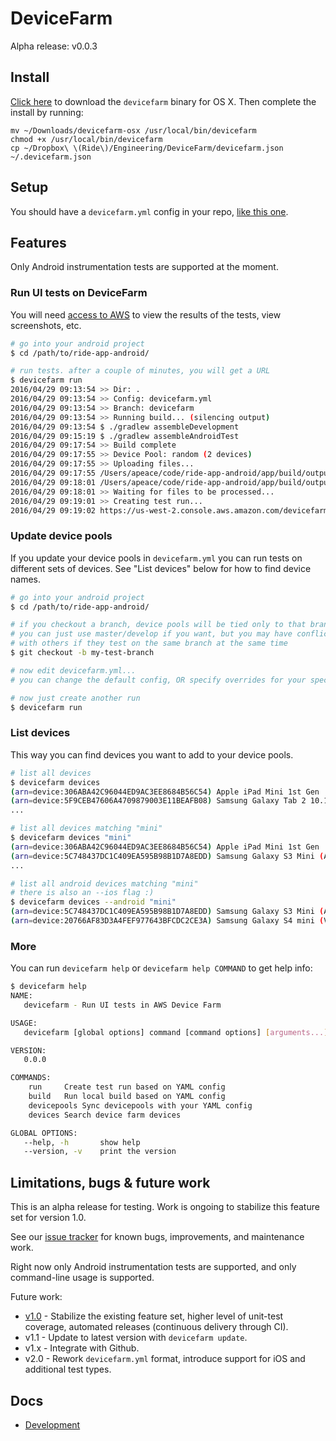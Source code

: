 # DeviceFarm

Alpha release: v0.0.3

## Install

[Click here](https://github.com/ride/devicefarm/releases/download/v0.0.3/devicefarm-osx) to download the `devicefarm` binary for OS X. Then complete the install by running:

```
mv ~/Downloads/devicefarm-osx /usr/local/bin/devicefarm
chmod +x /usr/local/bin/devicefarm
cp ~/Dropbox\ \(Ride\)/Engineering/DeviceFarm/devicefarm.json ~/.devicefarm.json
```

## Setup

You should have a `devicefarm.yml` config in your repo, [like this one](https://github.com/ride/ride-app-android/pull/1297).

## Features

Only Android instrumentation tests are supported at the moment.

### Run UI tests on DeviceFarm

You will need [access to AWS](https://github.com/ride/devops/blob/master/docs/aws-access.md) to view the results of the tests, view screenshots, etc.

```bash
# go into your android project
$ cd /path/to/ride-app-android/

# run tests. after a couple of minutes, you will get a URL
$ devicefarm run
2016/04/29 09:13:54 >> Dir: .
2016/04/29 09:13:54 >> Config: devicefarm.yml
2016/04/29 09:13:54 >> Branch: devicefarm
2016/04/29 09:13:54 >> Running build... (silencing output)
2016/04/29 09:13:54 $ ./gradlew assembleDevelopment
2016/04/29 09:15:19 $ ./gradlew assembleAndroidTest
2016/04/29 09:17:54 >> Build complete
2016/04/29 09:17:55 >> Device Pool: random (2 devices)
2016/04/29 09:17:55 >> Uploading files...
2016/04/29 09:17:55 /Users/apeace/code/ride-app-android/app/build/outputs/apk/app-development-debug.apk
2016/04/29 09:18:01 /Users/apeace/code/ride-app-android/app/build/outputs/apk/app-development-debug-androidTest-unaligned.apk
2016/04/29 09:18:01 >> Waiting for files to be processed...
2016/04/29 09:19:01 >> Creating test run...
2016/04/29 09:19:02 https://us-west-2.console.aws.amazon.com/devicefarm/home?region=us-west-2#/projects/018d4112-c644-4e53-aa37-e83415f83f9f/runs/bd7c001b-dc93-4695-958f-8abbae775532
```

### Update device pools

If you update your device pools in `devicefarm.yml` you can run tests on different sets of devices. See "List devices" below for how to find device names.

```bash
# go into your android project
$ cd /path/to/ride-app-android/

# if you checkout a branch, device pools will be tied only to that branch
# you can just use master/develop if you want, but you may have conflicts
# with others if they test on the same branch at the same time
$ git checkout -b my-test-branch

# now edit devicefarm.yml...
# you can change the default config, OR specify overrides for your specific branch

# now just create another run
$ devicefarm run
```

### List devices

This way you can find devices you want to add to your device pools.

```bash
# list all devices
$ devicefarm devices
(arn=device:306ABA42C96044ED9AC3EE8684B56C54) Apple iPad Mini 1st Gen
(arn=device:5F9CEB47606A4709879003E11BEAFB08) Samsung Galaxy Tab 2 10.1 (WiFi)
...

# list all devices matching "mini"
$ devicefarm devices "mini"
(arn=device:306ABA42C96044ED9AC3EE8684B56C54) Apple iPad Mini 1st Gen
(arn=device:5C748437DC1C409EA595B98B1D7A8EDD) Samsung Galaxy S3 Mini (AT&T)
...

# list all android devices matching "mini"
# there is also an --ios flag :)
$ devicefarm devices --android "mini"
(arn=device:5C748437DC1C409EA595B98B1D7A8EDD) Samsung Galaxy S3 Mini (AT&T)
(arn=device:20766AF83D3A4FEF977643BFCDC2CE3A) Samsung Galaxy S4 mini (Verizon)
```

### More

You can run `devicefarm help` or `devicefarm help COMMAND` to get help info:

```bash
$ devicefarm help
NAME:
   devicefarm - Run UI tests in AWS Device Farm

USAGE:
   devicefarm [global options] command [command options] [arguments...]

VERSION:
   0.0.0

COMMANDS:
    run		Create test run based on YAML config
    build	Run local build based on YAML config
    devicepools	Sync devicepools with your YAML config
    devices	Search device farm devices

GLOBAL OPTIONS:
   --help, -h		show help
   --version, -v	print the version
```

## Limitations, bugs & future work

This is an alpha release for testing. Work is ongoing to stabilize this feature set for version 1.0.

See our [issue tracker](https://github.com/ride/devicefarm/issues) for known bugs, improvements, and maintenance work.

Right now only Android instrumentation tests are supported, and only command-line usage is supported.

Future work:

 * [v1.0](https://github.com/ride/devicefarm/milestones/v1.0.0) - Stabilize the existing feature set, higher level of unit-test coverage, automated releases (continuous delivery through CI).
 * v1.1 - Update to latest version with `devicefarm update`.
 * v1.x - Integrate with Github.
 * v2.0 - Rework `devicefarm.yml` format, introduce support for iOS and additional test types.

## Docs

 * [Development](./docs/development.md)
